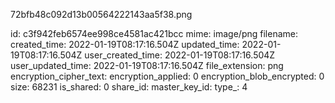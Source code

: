 72bfb48c092d13b00564222143aa5f38.png

id: c3f942feb6574ee998ce4581ac421bcc
mime: image/png
filename: 
created_time: 2022-01-19T08:17:16.504Z
updated_time: 2022-01-19T08:17:16.504Z
user_created_time: 2022-01-19T08:17:16.504Z
user_updated_time: 2022-01-19T08:17:16.504Z
file_extension: png
encryption_cipher_text: 
encryption_applied: 0
encryption_blob_encrypted: 0
size: 68231
is_shared: 0
share_id: 
master_key_id: 
type_: 4